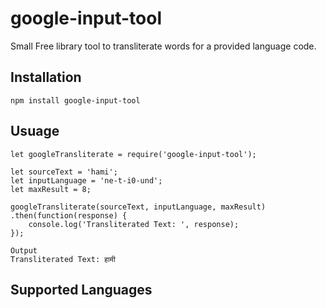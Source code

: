 # google-input-tool
Small Free library tool to transliterate words for a provided language code.

## Installation
```npm install google-input-tool```

## Usuage

```
let googleTransliterate = require('google-input-tool');

let sourceText = 'hami';
let inputLanguage = 'ne-t-i0-und';
let maxResult = 8;

googleTransliterate(sourceText, inputLanguage, maxResult)
.then(function(response) {
    console.log('Transliterated Text: ', response);
});

Output
Transliterated Text: हामी
```

## Supported Languages
